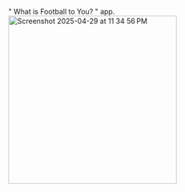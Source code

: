 " What is Football to You? " app. 
<img width="336" alt="Screenshot 2025-04-29 at 11 34 56 PM" src="https://github.com/user-attachments/assets/d8a0719b-1ac2-4715-9e35-ffb1fd4ab2f2" />
